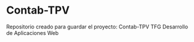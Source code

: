 # Contab-TPV
Repositorio creado para guardar el proyecto: Contab-TPV
TFG Desarrollo de Aplicaciones Web
